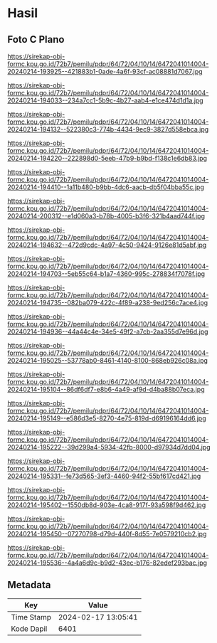 # Hasil

## Foto C Plano

https://sirekap-obj-formc.kpu.go.id/72b7/pemilu/pdpr/64/72/04/10/14/6472041014004-20240214-193925--421883b1-0ade-4a6f-93cf-ac08881d7067.jpg

https://sirekap-obj-formc.kpu.go.id/72b7/pemilu/pdpr/64/72/04/10/14/6472041014004-20240214-194033--234a7cc1-5b9c-4b27-aab4-e1ce474d1d1a.jpg

https://sirekap-obj-formc.kpu.go.id/72b7/pemilu/pdpr/64/72/04/10/14/6472041014004-20240214-194132--522380c3-774b-4434-9ec9-3827d558ebca.jpg

https://sirekap-obj-formc.kpu.go.id/72b7/pemilu/pdpr/64/72/04/10/14/6472041014004-20240214-194220--222898d0-5eeb-47b9-b9bd-f138c1e6db83.jpg

https://sirekap-obj-formc.kpu.go.id/72b7/pemilu/pdpr/64/72/04/10/14/6472041014004-20240214-194410--1a11b480-b9bb-4dc6-aacb-db5f04bba55c.jpg

https://sirekap-obj-formc.kpu.go.id/72b7/pemilu/pdpr/64/72/04/10/14/6472041014004-20240214-200312--e1d060a3-b78b-4005-b3f6-321b4aad744f.jpg

https://sirekap-obj-formc.kpu.go.id/72b7/pemilu/pdpr/64/72/04/10/14/6472041014004-20240214-194632--472d9cdc-4a97-4c50-9424-9126e81d5abf.jpg

https://sirekap-obj-formc.kpu.go.id/72b7/pemilu/pdpr/64/72/04/10/14/6472041014004-20240214-194703--5eb55c64-b1a7-4360-995c-278834f7078f.jpg

https://sirekap-obj-formc.kpu.go.id/72b7/pemilu/pdpr/64/72/04/10/14/6472041014004-20240214-194735--082ba079-422c-4f89-a238-9ed256c7ace4.jpg

https://sirekap-obj-formc.kpu.go.id/72b7/pemilu/pdpr/64/72/04/10/14/6472041014004-20240214-194936--44a44c4e-34e5-49f2-a7cb-2aa355d7e96d.jpg

https://sirekap-obj-formc.kpu.go.id/72b7/pemilu/pdpr/64/72/04/10/14/6472041014004-20240214-195025--53778ab0-8461-4140-8100-868eb926c08a.jpg

https://sirekap-obj-formc.kpu.go.id/72b7/pemilu/pdpr/64/72/04/10/14/6472041014004-20240214-195104--86df6df7-e8b6-4a49-af9d-d4ba88b07eca.jpg

https://sirekap-obj-formc.kpu.go.id/72b7/pemilu/pdpr/64/72/04/10/14/6472041014004-20240214-195149--e586d3e5-8270-4e75-819d-d69196164dd6.jpg

https://sirekap-obj-formc.kpu.go.id/72b7/pemilu/pdpr/64/72/04/10/14/6472041014004-20240214-195222--39d299a4-5934-42fb-8000-d97934d7dd04.jpg

https://sirekap-obj-formc.kpu.go.id/72b7/pemilu/pdpr/64/72/04/10/14/6472041014004-20240214-195331--fe73d565-3ef3-4460-94f2-55bf617cd421.jpg

https://sirekap-obj-formc.kpu.go.id/72b7/pemilu/pdpr/64/72/04/10/14/6472041014004-20240214-195402--1550db8d-903e-4ca8-917f-93a598f9d462.jpg

https://sirekap-obj-formc.kpu.go.id/72b7/pemilu/pdpr/64/72/04/10/14/6472041014004-20240214-195450--07270798-d79d-440f-8d55-7e0579210cb2.jpg

https://sirekap-obj-formc.kpu.go.id/72b7/pemilu/pdpr/64/72/04/10/14/6472041014004-20240214-195536--4a4a6d9c-b9d2-43ec-b176-82edef293bac.jpg


## Metadata

| Key        | Value               |
| ---------- | ------------------- |
| Time Stamp | 2024-02-17 13:05:41 |
| Kode Dapil | 6401                |



